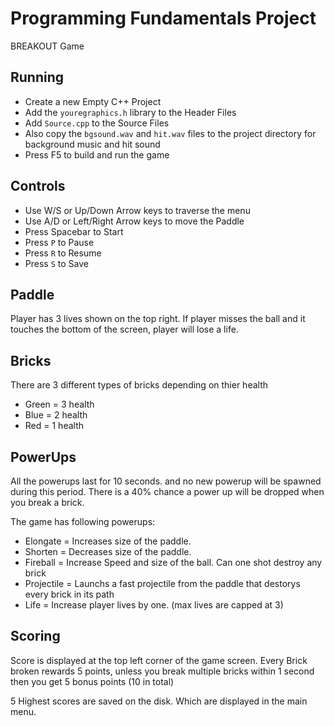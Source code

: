 # Programming Fundamentals Project 
BREAKOUT Game 

## Running
- Create a new Empty C++ Project
- Add the `youregraphics.h` library to the Header Files
- Add `Source.cpp` to the Source Files
- Also copy the `bgsound.wav` and `hit.wav` files to the project directory for background music and hit sound
- Press F5 to build and run the game

## Controls
- Use W/S or Up/Down Arrow keys to traverse the menu
- Use A/D or Left/Right Arrow keys to move the Paddle
- Press Spacebar to Start
- Press `P` to Pause
- Press `R` to Resume
- Press `S` to Save



## Paddle
Player has 3 lives shown on the top right. If player misses the ball and it touches the bottom of the screen, player will lose a life.

## Bricks
There are 3 different types of bricks depending on thier health

- Green = 3 health
- Blue  = 2 health
- Red   = 1 health

## PowerUps
All the powerups last for 10 seconds. and no new powerup will be spawned during this period.
There is a 40% chance a power up will be dropped when you break a brick.

The game has following powerups:

- Elongate 	  = Increases size of the paddle.
- Shorten  	  = Decreases size of the paddle.
- Fireball  	= Increase Speed and size of the ball. Can one shot destroy any brick
- Projectile 	= Launchs a fast projectile from the paddle that destorys every brick in its path
- Life		    = Increase player lives by one. (max lives are capped at 3)

## Scoring
Score is displayed at the top left corner of the game screen.
Every Brick broken rewards 5 points, unless you break multiple bricks within 1 second then you get 5 bonus points (10 in total)

5 Highest scores are saved on the disk. Which are displayed in the main menu.

